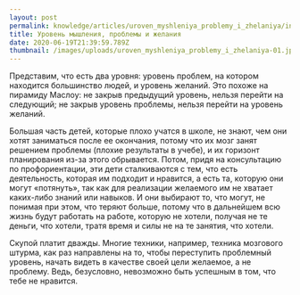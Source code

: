 ```yaml
---
layout: post
permalink: knowledge/articles/uroven_myshleniya_problemy_i_zhelaniya/index.html
title: Уровень мышления, проблемы и желания
date: 2020-06-19T21:39:59.789Z
thumbnail: /images/uploads/uroven_myshleniya_problemy_i_zhelaniya-01.jpg
---
```

Представим, что есть два уровня: уровень проблем, на котором находится большинство людей, и уровень желаний. Это похоже на пирамиду Маслоу: не закрыв предыдущий уровень, нельзя перейти на следующий; не закрыв уровень проблемы, нельзя перейти на уровень желаний.

Большая часть детей, которые плохо учатся в школе, не знают, чем они хотят заниматься после ее окончания, потому что их мозг занят решением проблемы (плохие результаты в учебе), и их горизонт планирования из-за этого обрывается. Потом, придя на консультацию по профориентации, эти дети сталкиваются с тем, что есть деятельность, которая им подходит и нравится, а есть та, которую они могут «потянуть», так как для реализации желаемого им не хватает каких-либо знаний или навыков. И они выбирают то, что могут, не понимая при этом, что теряют больше, потому что в дальнейшем всю жизнь будут работать на работе, которую не хотели, получая не те деньги, что хотели, тратя время и силы не на те занятия, что хотели.

Скупой платит дважды. Многие техники, например, техника мозгового штурма, как раз направлены на то, чтобы переступить проблемный уровень, начать видеть в качестве своей цели желаемое, а не проблему. Ведь, безусловно, невозможно быть успешным в том, что тебе не нравится.